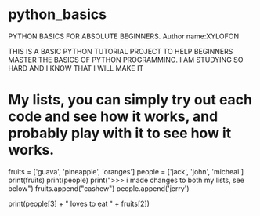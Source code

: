 # python_basics
PYTHON BASICS FOR ABSOLUTE BEGINNERS.
Author name:XYLOFON 

THIS IS A BASIC  PYTHON TUTORIAL PROJECT
TO HELP BEGINNERS MASTER THE BASICS OF PYTHON PROGRAMMING.
I  AM STUDYING SO HARD AND I KNOW THAT I WILL MAKE IT

# My lists, you can simply try out each code and see how it works, and probably play with it to see how it works.

fruits = ['guava', 'pineapple', 'oranges']
people = ['jack', 'john', 'micheal']
print(fruits)
print(people)
print(">>> i made changes to both my lists, see below")
fruits.append("cashew")
people.append('jerry')

print(people[3] + " loves to eat  " + fruits[2])
